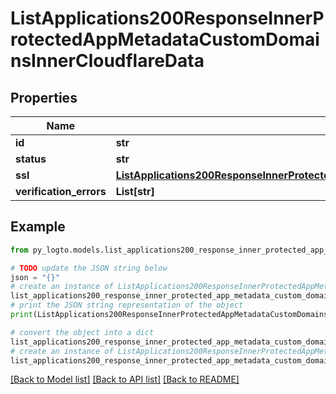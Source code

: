 # ListApplications200ResponseInnerProtectedAppMetadataCustomDomainsInnerCloudflareData


## Properties

Name | Type | Description | Notes
------------ | ------------- | ------------- | -------------
**id** | **str** |  | 
**status** | **str** |  | 
**ssl** | [**ListApplications200ResponseInnerProtectedAppMetadataCustomDomainsInnerCloudflareDataSsl**](ListApplications200ResponseInnerProtectedAppMetadataCustomDomainsInnerCloudflareDataSsl.md) |  | 
**verification_errors** | **List[str]** |  | [optional] 

## Example

```python
from py_logto.models.list_applications200_response_inner_protected_app_metadata_custom_domains_inner_cloudflare_data import ListApplications200ResponseInnerProtectedAppMetadataCustomDomainsInnerCloudflareData

# TODO update the JSON string below
json = "{}"
# create an instance of ListApplications200ResponseInnerProtectedAppMetadataCustomDomainsInnerCloudflareData from a JSON string
list_applications200_response_inner_protected_app_metadata_custom_domains_inner_cloudflare_data_instance = ListApplications200ResponseInnerProtectedAppMetadataCustomDomainsInnerCloudflareData.from_json(json)
# print the JSON string representation of the object
print(ListApplications200ResponseInnerProtectedAppMetadataCustomDomainsInnerCloudflareData.to_json())

# convert the object into a dict
list_applications200_response_inner_protected_app_metadata_custom_domains_inner_cloudflare_data_dict = list_applications200_response_inner_protected_app_metadata_custom_domains_inner_cloudflare_data_instance.to_dict()
# create an instance of ListApplications200ResponseInnerProtectedAppMetadataCustomDomainsInnerCloudflareData from a dict
list_applications200_response_inner_protected_app_metadata_custom_domains_inner_cloudflare_data_from_dict = ListApplications200ResponseInnerProtectedAppMetadataCustomDomainsInnerCloudflareData.from_dict(list_applications200_response_inner_protected_app_metadata_custom_domains_inner_cloudflare_data_dict)
```
[[Back to Model list]](../README.md#documentation-for-models) [[Back to API list]](../README.md#documentation-for-api-endpoints) [[Back to README]](../README.md)


